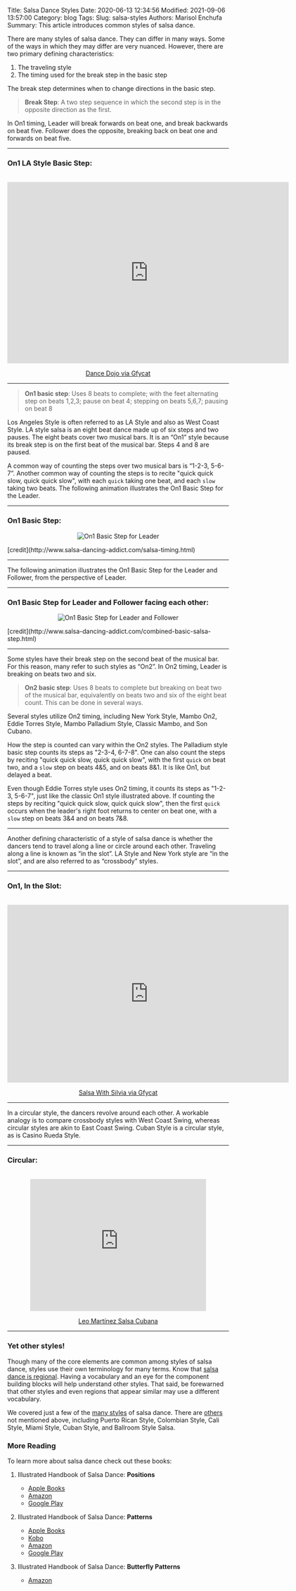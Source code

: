 Title: Salsa Dance Styles
Date: 2020-06-13 12:34:56
Modified: 2021-09-06 13:57:00
Category: blog
Tags:
Slug: salsa-styles
Authors: Marisol Enchufa
Summary: This article introduces common styles of salsa dance.


There are many styles of salsa dance. They can differ in many ways.  Some of the ways in which they may differ are very nuanced. However, there are two primary defining characteristics:

1. The traveling style
2. The timing used for the break step in the basic step

The break step determines when to change directions in the basic step. 


> **Break Step**: A two step sequence in which the second step is in the opposite direction as the first. 


In On1 timing, Leader will break forwards on beat one, and break backwards on beat five. Follower does the opposite, breaking back on beat one and forwards on beat five. 

---------

### On1 LA Style Basic Step:


<div style="text-align:center"><p><br/>
<iframe src='https://gfycat.com/ifr/HighlevelMammothIraniangroundjay' frameborder='0' scrolling='no' allowfullscreen width='640' height='412'></iframe><p> <a href="https://gfycat.com/highlevelmammothiraniangroundjay">Dance Dojo via Gfycat</a></p>
</p></div>


---------


> **On1 basic step**: Uses 8 beats to complete; with the feet alternating step on beats 1,2,3; pause on beat 4; stepping on beats 5,6,7; pausing on beat 8

Los Angeles Style is often referred to as LA Style and also as West Coast Style. LA style salsa is an eight beat dance made up of six steps and two pauses. The eight beats cover two musical bars. It is an “On1” style because its break step is on the first beat of the musical bar. Steps 4 and 8 are paused. 

A common way of counting the steps over two musical bars is “1-2-3, 5-6-7”. Another common way of counting the steps is to recite "quick quick slow, quick quick slow", with each `quick` taking one beat, and each `slow` taking two beats. The following animation illustrates the On1 Basic Step for the Leader.


---------
### On1 Basic Step:

<p align="center">
<img src="images/gifs/ManBasicAnimationSlowSmall.gif" alt="On1 Basic Step for Leader">
</p>
[credit](http://www.salsa-dancing-addict.com/salsa-timing.html)

---------

The following animation illustrates the On1 Basic Step for the Leader and Follower, from the perspective of Leader.


---------
### On1 Basic Step for Leader and Follower facing each other:

<p align="center">
<img src="images/gifs/basic-step-combined-fast.gif" alt="On1 Basic Step for Leader and Follower">
</p>
[credit](http://www.salsa-dancing-addict.com/combined-basic-salsa-step.html)

---------

Some styles have their break step on the second beat of the musical bar. For this reason, many refer to such styles as “On2”.  In On2 timing, Leader is breaking on beats two and six.


> **On2 basic step**: Uses 8 beats to complete but breaking on beat two of the musical bar, equivalently on beats two and six of the eight beat count. This can be done in several ways.


Several styles utilize On2 timing, including New York Style, Mambo On2, Eddie Torres Style, Mambo Palladium Style, Classic Mambo, and Son Cubano. 

How the step is counted can vary within the On2 styles.  The Palladium style basic step counts its steps as "2-3-4, 6-7-8".  One can also count the steps by reciting "quick quick slow, quick quick slow", with the first `quick` on beat two, and a `slow` step on beats 4&5, and on beats 8&1. It is like On1, but delayed a beat.

Even though Eddie Torres style uses On2 timing, it counts its steps as "1-2-3, 5-6-7", just like the classic On1 style illustrated above. If counting the steps by reciting "quick quick slow, quick quick slow", then the first `quick` occurs when the leader's right foot returns to center on beat one, with a `slow` step on beats 3&4 and on beats 7&8. 


---------

Another defining characteristic of a style of salsa dance is whether the dancers tend to travel along a line or circle around each other.  Traveling along a line is known as “in the slot”. LA Style and New York style are “in the slot”, and are also referred to as “crossbody” styles. 


---------

### On1, In the Slot:

<div style="text-align:center"><p><br/>
<iframe src='https://gfycat.com/ifr/GaseousLateIslandwhistler' frameborder='0' scrolling='no' allowfullscreen width='640' height='404'></iframe><p> <a href="https://gfycat.com/gaseouslateislandwhistler">Salsa With Silvia via Gfycat</a></p>
</p></div>

---------


In a circular style, the dancers revolve around each other. A workable analogy is to compare crossbody styles with West Coast Swing, whereas circular styles are akin to East Coast Swing. Cuban Style is a circular style, as is Casino Rueda Style.


---------

### Circular:
<div style="text-align:center"><p><br/>
<iframe src='https://makeagif.com/i/us3_hw' frameborder='0' scrolling='no' allowfullscreen width='400' height='300'></iframe><p> <a href="https://www.youtube.com/watch?v=ndN6srZ1XQs">Leo Martínez Salsa Cubana</a></p>
</p></div>


---------


### Yet other styles!

Though many of the core elements are common among styles of salsa dance, styles use their own terminology for many terms.  Know that [salsa dance is regional](https://torontodancesalsa.ca/blog/the-different-styles-of-salsa/). Having a vocabulary and an eye for the component building blocks will help understand other styles. That said, be forewarned that other styles and even regions that appear similar may use a different vocabulary.

We covered just a few of the [many styles](https://www.danceus.org/salsa/different-salsa-styles-vocabulary) of salsa dance.  There are [others](https://www.dancerhangout.com/articles/beginner-s-corner/4494-salsa-dance-styles?r=567-Salsa-Dance-Styles) not mentioned above, including Puerto Rican Style, Colombian Style, Cali Style, Miami Style, Cuban Style, and Ballroom Style Salsa.



### More Reading

To learn more about salsa dance check out these books:

1. Illustrated Handbook of Salsa Dance: **Positions**
    * [Apple Books](https://books.apple.com/us/book/illustrated-handbook-of-salsa-dance-positions/id1513830159)
    * [Amazon](https://www.amazon.com/Handbook-Salsa-Dance-Marisol-Enchufa-ebook/dp/B084FBB468)
    * [Google Play](https://books.google.com/books/about?id=yBXmDwAAQBAJ)

2. Illustrated Handbook of Salsa Dance: **Patterns**
    * [Apple Books](https://books.apple.com/us/book/illustrated-handbook-of-salsa-dance-patterns/id1513834201)
    * [Kobo](https://www.kobo.com/us/en/ebook/illustrated-handbook-of-salsa-dance-1)
    * [Amazon](https://www.amazon.com/Handbook-Salsa-Patterns-Marisol-Enchufa-ebook/dp/B093P9WS9H)
    * [Google Play](https://books.google.com/books/about?id=1BXmDwAAQBAJ)

3. Illustrated Handbook of Salsa Dance: **Butterfly Patterns**
    * [Amazon](https://www.amazon.com/gp/product/B094311BLN)


